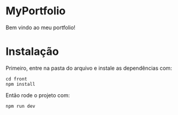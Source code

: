 # MyPortfolio
Bem vindo ao meu portfolio!

# Instalação

Primeiro, entre na pasta do arquivo e instale as dependências com:
```shell
cd front
npm install
```

Então rode o projeto com:

```shell
npm run dev
```
